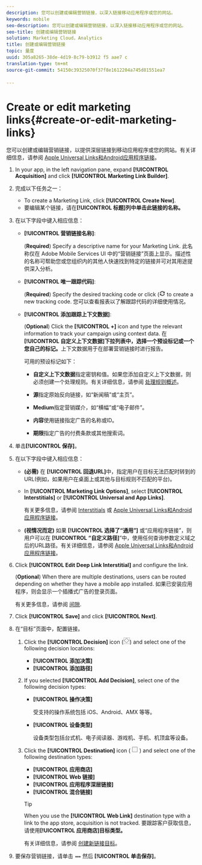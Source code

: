 ```yaml
---
description: 您可以创建或编辑营销链接，以深入链接移动应用程序或您的网站。
keywords: mobile
seo-description: 您可以创建或编辑营销链接，以深入链接移动应用程序或您的网站。
seo-title: 创建或编辑营销链接
solution: Marketing Cloud，Analytics
title: 创建或编辑营销链接
topic: 量度
uuid: 305a8265-38de-4d19-8c79-b3912 f5 aae7 c
translation-type: tm+mt
source-git-commit: 54150c39325070f37f8e1612204a745d81551ea7

---
```



# Create or edit marketing links{#create-or-edit-marketing-links}

您可以创建或编辑营销链接，以提供深层链接到移动应用程序或您的网站。有关详细信息，请参阅 [Apple Universal Links和Android应用程序链接](/help/using/c-manage-app-settings/c-mob-confg-app/c-universal-app-links.md)。

1. In your app, in the left navigation pane, expand **[!UICONTROL Acquisition]** and click **[!UICONTROL Marketing Link Builder]**.
1. 完成以下任务之一：

   * To create a Marketing Link, click **[!UICONTROL Create New]**.
   * 要编辑某个链接，请在&#x200B;**[!UICONTROL 标题]列中单击此链接的名称。**

1. 在以下字段中键入相应信息：

   * **[!UICONTROL 营销链接名称]**:

      (**Required**) Specify a descriptive name for your Marketing Link. 此名称仅在 Adobe Mobile Services UI 中的“营销链接”页面上显示。描述性的名称可帮助您或您组织内的其他人快速找到特定的链接并可对其用途提供深入分析。

   * **[!UICONTROL 唯一跟踪代码]**:

      (**Required**) Specify the desired tracking code or click (![generate icon](assets/icon_generate.png) to create a new tracking code. 您可以查看报表以了解跟踪代码的详细使用情况。

   * **[!UICONTROL 添加跟踪上下文数据]**:

      (**Optional**) Click the **[!UICONTROL +]** icon and type the relevant information to track your campaign using context data. 在&#x200B;**[!UICONTROL 自定义上下文数据]下拉列表中，选择一个预设标记或一个您自己的标记。**&#x200B;上下文数据用于在部署营销链接时进行报告。

      可用的预设标记如下：

      * **自定义上下文数据**&#x200B;指定密钥和值。如果您添加自定义上下文数据，则必须创建一个处理规则。有关详细信息，请参阅 [处理规则概述](https://docs.adobe.com/content/help/en/analytics/admin/admin-tools/processing-rules/processing-rules.html)。

      * **源**&#x200B;指定原始反向链接，如“新闻稿”或“主页”。

      * **Medium**&#x200B;指定营销媒介，如“横幅”或“电子邮件”。

      * **内容**&#x200B;使用链接指定广告的名称或ID。

      * **期限**&#x200B;指定广告的付费条款或其他搜索词。
1. 单击&#x200B;**[!UICONTROL 保存]**。
1. 在以下字段中键入相应信息：

   * **(必需)** 在 **[!UICONTROL 回退URL]**&#x200B;中，指定用户在目标无法匹配时转到的URL(例如，如果用户在桌面上或其他与目标规则不匹配的平台)。
   * In **[!UICONTROL Marketing Link Options]**, select **[!UICONTROL Interstitials]** or **[!UICONTROL Universal and App Links]**.

      有关更多信息，请参阅 [Interstitials](/help/using/acquisition-main/c-marketing-links-builder/t-create-edit-adobe-links/t-interstitials.md) 或 [Apple Universal Links和Android应用程序链接](/help/using/c-manage-app-settings/c-mob-confg-app/c-universal-app-links.md)。

   * **(视情况而定)** 如果 **[!UICONTROL 选择了“通用”]** 或“应用程序链接”，则用户可以在 **[!UICONTROL “自定义路径]**”中，使用任何查询参数定义域之后的URL路径。有关详细信息，请参阅 [Apple Universal Links和Android应用程序链接](/help/using/c-manage-app-settings/c-mob-confg-app/c-universal-app-links.md)。

1. Click **[!UICONTROL Edit Deep Link Interstitial]** and configure the link.

   (**Optional**) When there are multiple destinations, users can be routed depending on whether they have a mobile app installed. 如果已安装应用程序，则会显示一个插播式广告的登录页面。

   有关更多信息，请参阅 [间隙](/help/using/acquisition-main/c-marketing-links-builder/t-create-edit-adobe-links/t-interstitials.md).

1. Click **[!UICONTROL Save]** and click **[!UICONTROL Next]**.
1. 在“目标”页面中，配置链接。

   1. Click the **[!UICONTROL Decision]** icon (![decision icon](assets/icon_decision.png)) and select one of the following decision locations:

      * **[!UICONTROL 添加决策]**
      * **[!UICONTROL 添加路径]**
   1. If you selected **[!UICONTROL Add Decision]**, select one of the following decision types:

      * **[!UICONTROL 操作决策]**

         受支持的操作系统包括 iOS、Android、AMX 等等。

      * **[!UICONTROL 设备类型]**

         设备类型包括台式机、电子阅读器、游戏机、手机、机顶盒等设备。
   1. Click the **[!UICONTROL Destination]** icon ( ![square icon](assets/icon_square.png) ) and select one of the following destination types:

      * **[!UICONTROL 应用商店]**
      * **[!UICONTROL Web 链接]**
      * **[!UICONTROL 应用程序深层链接]**
      * **[!UICONTROL 混合链接]**
      >[!TIP]
      >
      >When you use the **[!UICONTROL Web Link]** destination type with a link to the app store, acquisition is not tracked. 要跟踪客户获取信息，请使用&#x200B;**[!UICONTROL 应用商店]目标类型。**

      有关详细信息，请参阅 [创建新链接目标](/help/using/acquisition-main/c-manage-link-destinations/t-create-new-app-deep-link-destination.md)。




1. 要保存营销链接，请单击 ![电子邮件，](assets/icon_elipses.png) 然后 **[!UICONTROL 单击保存]**。
